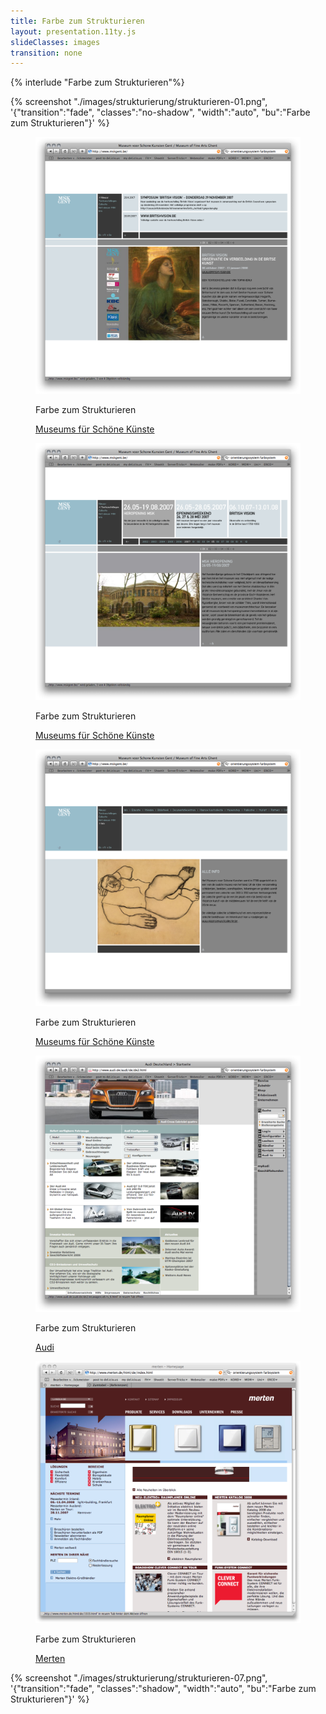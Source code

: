 ```yaml
---
title: Farbe zum Strukturieren
layout: presentation.11ty.js
slideClasses: images
transition: none
---
```


{% interlude "Farbe zum Strukturieren"%}

{% screenshot "./images/strukturierung/strukturieren-01.png", '{"transition":"fade", "classes":"no-shadow", "width":"auto", "bu":"Farbe zum Strukturieren"}' %}

<section class="image screenshot no-shadow">
  <figure>
    <img src="./images/strukturierung/strukturieren-02.png">
    <figcaption class="bu">
      <p>Farbe zum Strukturieren</p>
      <p class="credit">
        <a href="https://www.mskgent.be/" target="_blank">Museums für Schöne Künste</a>
      </p> 
    </figcaption>
  </figure>
</section>

<section class="image screenshot no-shadow">
  <figure>
    <img src="./images/strukturierung/strukturieren-03.png">
    <figcaption class="bu">
      <p>Farbe zum Strukturieren</p>
      <p class="credit">
        <a href="https://www.mskgent.be/" target="_blank">Museums für Schöne Künste</a>
      </p> 
    </figcaption>
  </figure>
</section>

<section class="image screenshot no-shadow">
  <figure>
    <img src="./images/strukturierung/strukturieren-04.png">
    <figcaption class="bu">
      <p>Farbe zum Strukturieren</p>
      <p class="credit">
        <a href="https://www.mskgent.be/" target="_blank">Museums für Schöne Künste</a>
      </p> 
    </figcaption>
  </figure>
</section>

<section class="image screenshot no-shadow">
  <figure>
    <img src="./images/strukturierung/strukturieren-05.png">
    <figcaption class="bu">
      <p>Farbe zum Strukturieren</p>
      <p class="credit">
        <a href="https://www.mskgent.be/" target="_blank">Audi</a>
      </p> 
    </figcaption>
  </figure>
</section>

<section class="image screenshot no-shadow">
  <figure>
    <img src="./images/strukturierung/strukturieren-06.png">
    <figcaption class="bu">
      <p>Farbe zum Strukturieren</p>
      <p class="credit">
        <a href="https://www.audi.de/de/brand/de.html" target="_blank">Merten</a>
      </p> 
    </figcaption>
  </figure>
</section>

{% screenshot "./images/strukturierung/strukturieren-07.png", '{"transition":"fade", "classes":"shadow", "width":"auto", "bu":"Farbe zum Strukturieren"}' %}